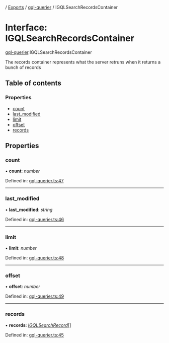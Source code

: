 [](../README.md) / [Exports](../modules.md) / [gql-querier](../modules/gql_querier.md) / IGQLSearchRecordsContainer

# Interface: IGQLSearchRecordsContainer

[gql-querier](../modules/gql_querier.md).IGQLSearchRecordsContainer

The records container represents what the server retruns
when it returns a bunch of records

## Table of contents

### Properties

- [count](gql_querier.igqlsearchrecordscontainer.md#count)
- [last\_modified](gql_querier.igqlsearchrecordscontainer.md#last_modified)
- [limit](gql_querier.igqlsearchrecordscontainer.md#limit)
- [offset](gql_querier.igqlsearchrecordscontainer.md#offset)
- [records](gql_querier.igqlsearchrecordscontainer.md#records)

## Properties

### count

• **count**: *number*

Defined in: [gql-querier.ts:47](https://github.com/onzag/itemize/blob/55e63f2c/gql-querier.ts#L47)

___

### last\_modified

• **last\_modified**: *string*

Defined in: [gql-querier.ts:46](https://github.com/onzag/itemize/blob/55e63f2c/gql-querier.ts#L46)

___

### limit

• **limit**: *number*

Defined in: [gql-querier.ts:48](https://github.com/onzag/itemize/blob/55e63f2c/gql-querier.ts#L48)

___

### offset

• **offset**: *number*

Defined in: [gql-querier.ts:49](https://github.com/onzag/itemize/blob/55e63f2c/gql-querier.ts#L49)

___

### records

• **records**: [*IGQLSearchRecord*](gql_querier.igqlsearchrecord.md)[]

Defined in: [gql-querier.ts:45](https://github.com/onzag/itemize/blob/55e63f2c/gql-querier.ts#L45)
